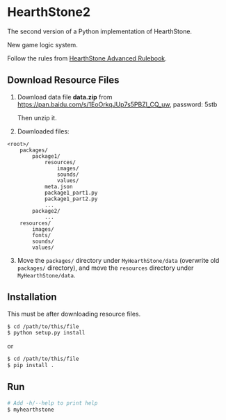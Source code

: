 # HearthStone2

The second version of a Python implementation of HearthStone.

New game logic system.

Follow the rules from [HearthStone Advanced Rulebook](http://hearthstone.gamepedia.com/Advanced_rulebook).

## Download Resource Files

1. Download data file **data.zip** from <https://pan.baidu.com/s/1EoOrkqJUp7s5PBZl_CQ_uw>, password: 5stb

    Then unzip it.

2. Downloaded files:
```
<root>/
    packages/
        package1/
            resources/
                images/
                sounds/
                values/
            meta.json
            package1_part1.py
            package1_part2.py
            ...
        package2/
            ...
    resources/
        images/
        fonts/
        sounds/
        values/
```

3. Move the `packages/` directory under `MyHearthStone/data` (overwrite old `packages/` directory),
    and move the `resources` directory under `MyHearthStone/data`.

## Installation

This must be after downloading resource files.

```bash
$ cd /path/to/this/file
$ python setup.py install
```
or
```bash
$ cd /path/to/this/file
$ pip install .
```

## Run

```bash
# Add -h/--help to print help
$ myhearthstone
```
